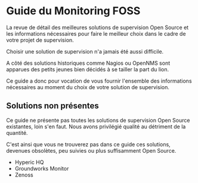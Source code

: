 Guide du Monitoring FOSS
=======

La revue de détail des meilleures solutions de supervision Open Source et les informations nécessaires pour faire le meilleur choix dans le cadre de votre projet de supervision.

Choisir une solution de supervision n'a jamais été aussi difficile.

A côté des solutions historiques comme Nagios ou OpenNMS sont apparues des petits jeunes bien décidés à se tailler la part du lion.

Ce guide a donc pour vocation de vous fournir l'ensemble des informations nécessaires au moment du choix de votre solution de supervision.


## Solutions non présentes

Ce guide ne présente pas toutes les solutions de supervision Open Source existantes, loin s'en faut. Nous avons privilégié qualité au détriment de la quantité.

C'est ainsi que vous ne trouverez pas dans ce guide ces solutions, devenues obsolètes, peu suivies ou plus suffisamment Open Source.

- Hyperic HQ
- Groundworks Monitor
- Zenoss